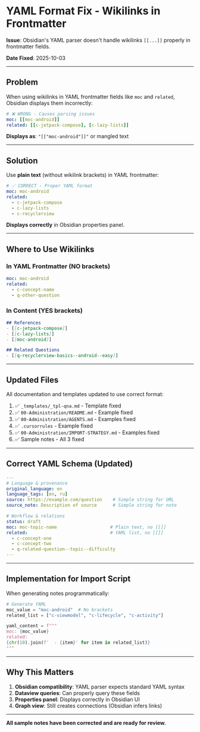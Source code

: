 # YAML Format Fix - Wikilinks in Frontmatter

**Issue**: Obsidian's YAML parser doesn't handle wikilinks `[[...]]` properly in frontmatter fields.

**Date Fixed**: 2025-10-03

---

## Problem

When using wikilinks in YAML frontmatter fields like `moc` and `related`, Obsidian displays them incorrectly:

```yaml
# ❌ WRONG - Causes parsing issues
moc: [[moc-android]]
related: [[c-jetpack-compose], [c-lazy-lists]]
```

**Displays as**: `"[["moc-android"]]"` or mangled text

---

## Solution

Use **plain text** (without wikilink brackets) in YAML frontmatter:

```yaml
# ✅ CORRECT - Proper YAML format
moc: moc-android
related:
  - c-jetpack-compose
  - c-lazy-lists
  - c-recyclerview
```

**Displays correctly** in Obsidian properties panel.

---

## Where to Use Wikilinks

### In YAML Frontmatter (NO brackets)
```yaml
moc: moc-android
related:
  - c-concept-name
  - q-other-question
```

### In Content (YES brackets)
```markdown
## References
- [[c-jetpack-compose]]
- [[c-lazy-lists]]
- [[moc-android]]

## Related Questions
- [[q-recyclerview-basics--android--easy]]
```

---

## Updated Files

All documentation and templates updated to use correct format:

1. ✅ `_templates/_tpl-qna.md` - Template fixed
2. ✅ `00-Administration/README.md` - Example fixed
3. ✅ `00-Administration/AGENTS.md` - Examples fixed
4. ✅ `.cursorrules` - Example fixed
5. ✅ `00-Administration/IMPORT-STRATEGY.md` - Examples fixed
6. ✅ Sample notes - All 3 fixed

---

## Correct YAML Schema (Updated)

```yaml
---
# Language & provenance
original_language: en
language_tags: [en, ru]
source: https://example.com/question    # Simple string for URL
source_note: Description of source      # Simple string for note

# Workflow & relations
status: draft
moc: moc-topic-name                    # Plain text, no [[]]
related:                               # YAML list, no [[]]
  - c-concept-one
  - c-concept-two
  - q-related-question--topic--difficulty
---
```

---

## Implementation for Import Script

When generating notes programmatically:

```python
# Generate YAML
moc_value = "moc-android"  # No brackets
related_list = ["c-viewmodel", "c-lifecycle", "c-activity"]

yaml_content = f"""
moc: {moc_value}
related:
{chr(10).join(f'  - {item}' for item in related_list)}
"""
```

---

## Why This Matters

1. **Obsidian compatibility**: YAML parser expects standard YAML syntax
2. **Dataview queries**: Can properly query these fields
3. **Properties panel**: Displays correctly in Obsidian UI
4. **Graph view**: Still creates connections (Obsidian infers links)

---

**All sample notes have been corrected and are ready for review.**

